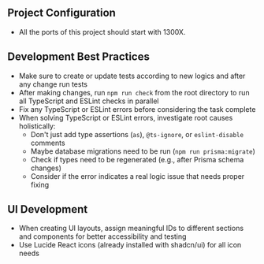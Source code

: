## Project Configuration
- All the ports of this project should start with 1300X.

## Development Best Practices
- Make sure to create or update tests according to new logics and after any change run tests
- After making changes, run `npm run check` from the root directory to run all TypeScript and ESLint checks in parallel
- Fix any TypeScript or ESLint errors before considering the task complete
- When solving TypeScript or ESLint errors, investigate root causes holistically:
  - Don't just add type assertions (`as`), `@ts-ignore`, or `eslint-disable` comments
  - Maybe database migrations need to be run (`npm run prisma:migrate`)
  - Check if types need to be regenerated (e.g., after Prisma schema changes)
  - Consider if the error indicates a real logic issue that needs proper fixing

## UI Development
- When creating UI layouts, assign meaningful IDs to different sections and components for better accessibility and testing
- Use Lucide React icons (already installed with shadcn/ui) for all icon needs